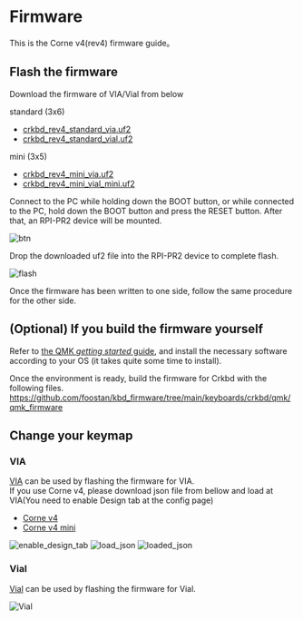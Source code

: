 # Firmware
This is the Corne v4(rev4) firmware guide。

## Flash the firmware
Download the firmware of VIA/Vial from below

standard (3x6)

- [crkbd_rev4_standard_via.uf2](https://github.com/foostan/kbd_firmware/raw/main/keyboards/crkbd/qmk/qmk_firmware/.build/crkbd_rev4_standard_via.uf2)
- [crkbd_rev4_standard_vial.uf2](https://github.com/foostan/kbd_firmware/raw/main/keyboards/crkbd/vial-kb/vial-qmk/.build/crkbd_rev4_standard_vial.uf2)

mini (3x5)

- [crkbd_rev4_mini_via.uf2](https://github.com/foostan/kbd_firmware/raw/main/keyboards/crkbd/qmk/qmk_firmware/.build/crkbd_rev4_mini_via.uf2)
- [crkbd_rev4_mini_vial_mini.uf2](https://github.com/foostan/kbd_firmware/raw/main/keyboards/crkbd/vial-kb/vial-qmk/.build/crkbd_rev4_mini_vial_mini.uf2)

Connect to the PC while holding down the BOOT button, or while connected to the PC, hold down the BOOT button and press the RESET button.
After that, an RPI-PR2 device will be mounted.

![btn](https://github.com/foostan/kbd_firmware/assets/736191/05fd9c4b-12c7-4a32-9606-8fea27bfe7b4)

Drop the downloaded uf2 file into the RPI-PR2 device to complete flash.

![flash](https://github.com/foostan/crkbd/assets/736191/5e5e6eab-3ad3-47f1-9871-1e2bfe554490)

Once the firmware has been written to one side, follow the same procedure for the other side.

## (Optional) If you build the firmware yourself

Refer to [the QMK _getting started_ guide](https://docs.qmk.fm/#/newbs_getting_started),
and install the necessary software according to your OS
(it takes quite some time to install).

Once the environment is ready,
build the firmware for Crkbd with the following files.
https://github.com/foostan/kbd_firmware/tree/main/keyboards/crkbd/qmk/qmk_firmware

## Change your keymap

### VIA

[VIA](https://usevia.app/) can be used by flashing the firmware for VIA. \
If you use Corne v4, please download json file from bellow and load at VIA(You need to enable Design tab at the config page)

- [Corne v4](https://github.com/foostan/kbd_firmware/blob/main/keyboards/crkbd/the-via/crkbd_rev4.json)
- [Corne v4 mini](https://github.com/foostan/kbd_firmware/blob/main/keyboards/crkbd/the-via/crkbd_rev4_mini.json)

![enable_design_tab](https://github.com/foostan/crkbd/assets/736191/fa909532-4151-4190-8820-2ebb7d542517)
![load_json](https://github.com/foostan/kbd_firmware/assets/736191/67398174-0ef7-4698-9e39-6595b8320428)
![loaded_json](https://github.com/foostan/kbd_firmware/assets/736191/e3e850a8-a5c1-4116-a43d-b2b71c2f606e)

### Vial

[Vial](https://vial.rocks/) can be used by flashing the firmware for Vial.

![Vial](https://github.com/foostan/crkbd/assets/736191/721bd9a3-e832-4322-8cba-1a18622805de)
